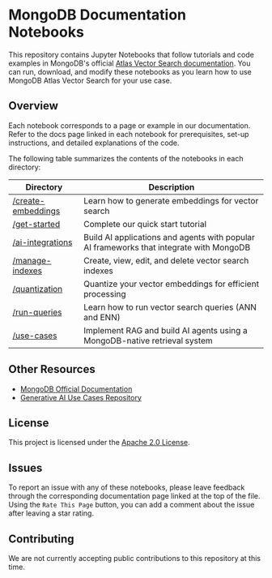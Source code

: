 # MongoDB Documentation Notebooks

This repository contains Jupyter Notebooks that follow
tutorials and code examples in MongoDB's official [Atlas Vector Search documentation](https://www.mongodb.com/docs/atlas/atlas-vector-search/vector-search-overview/). You can run, download, and modify these notebooks as you learn how to use MongoDB Atlas Vector Search for your use case.

## Overview

Each notebook corresponds to a page or example in our documentation.
Refer to the docs page linked in each notebook for prerequisites, set-up instructions, and detailed explanations of the code.

The following table summarizes the contents of the notebooks in each directory:

| Directory          | Description                                      |
|--------------------|--------------------------------------------------|
| [/create-embeddings](https://github.com/mongodb/docs-notebooks/tree/main/create-embeddings) | Learn how to generate embeddings for vector search |
| [/get-started](https://github.com/mongodb/docs-notebooks/tree/main/get-started) | Complete our quick start tutorial |
| [/ai-integrations](https://github.com/mongodb/docs-notebooks/tree/main/ai-integrations) | Build AI applications and agents with popular AI frameworks that integrate with MongoDB |
| [/manage-indexes](https://github.com/mongodb/docs-notebooks/tree/main/manage-indexes) | Create, view, edit, and delete vector search indexes |
| [/quantization](https://github.com/mongodb/docs-notebooks/tree/main/quantization) | Quantize your vector embeddings for efficient processing |
| [/run-queries](https://github.com/mongodb/docs-notebooks/tree/main/run-queries) | Learn how to run vector search queries (ANN and ENN) |
| [/use-cases](https://github.com/mongodb/docs-notebooks/tree/main/use-cases) | Implement RAG and build AI agents using a MongoDB-native retrieval system |

## Other Resources

- [MongoDB Official Documentation](https://www.mongodb.com/docs/atlas/atlas-vector-search/vector-search-overview/)
- [Generative AI Use Cases Repository](https://github.com/mongodb-developer/GenAI-Showcase/tree/main)

## License

This project is licensed under the [Apache 2.0 License](https://www.apache.org/licenses/LICENSE-2.0).

## Issues

To report an issue with any of these notebooks, please leave feedback through
the corresponding documentation page linked at the top of the file. Using the
`Rate This Page` button, you can add a comment about the issue after leaving
a star rating.

## Contributing

We are not currently accepting public contributions to this repository at this
time.
